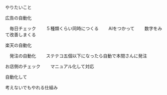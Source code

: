 
やりたいこと



広告の自動化

　毎日チェック
　　５種類くらい同時につくる
　　AIをつかって
　　数字をみて改善しまくる

楽天の自動化

　発注の自動化
　　ステテコ五個以下になったら自動で本間さんに発注
　

お店側のチェック
　　マニュアル化して対応




自動化して

考えないでもやれる仕組み